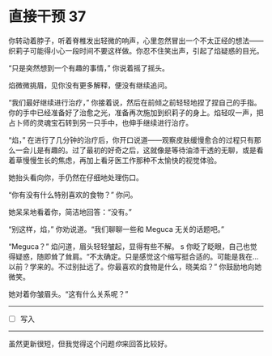 # 直接干预 37

你转动着脖子，听着脊椎发出轻微的响声，心里忽然冒出一个不太正经的想法——织莉子可能得小心一段时间不要这样做。你忍不住笑出声，引起了焰疑惑的目光。

“只是突然想到一个有趣的事情，” 你说着摇了摇头。

焰微微挑眉，见你没有更多解释，便没有继续追问。

“我们最好继续进行治疗，” 你接着说，然后在前倾之前轻轻地捏了捏自己的手指。你的手中已经准备好了治愈之光，准备再次施加到织莉子的身上。焰轻叹一声，把占卜师的灵魂宝石转到另一只手中，也伸手继续进行治疗。

“焰，” 在进行了几分钟的治疗后，你开口说道——观察皮肤缓慢愈合的过程只有那么一会儿是有趣的。过了最初的好奇之后，这就像是等待油漆干透的无聊，或是看着草慢慢生长的焦虑，再加上看牙医工作那种不太愉快的视觉体验。

她抬头看向你，手仍然在仔细地处理伤口。

“你有没有什么特别喜欢的食物？” 你问。

她呆呆地看着你，简洁地回答：“没有。”

“别这样，焰，” 你劝说道。“我们聊聊一些和 Meguca 无关的话题吧。”

“Meguca？” 焰问道，眉头轻轻皱起，显得有些不解。
s
你眨了眨眼，自己也觉得疑惑，随即耸了耸肩。“不太确定。只是感觉这个缩写挺合适的。可能是我在...以前？学来的。不过别扯远了。你最喜欢的食物是什么，晓美焰？” 你鼓励地向她微笑。

她对着你皱眉头。“这有什么关系呢？”

---

- [ ] 写入

---

虽然更新很短，但我觉得这个问题*你*来回答比较好。
